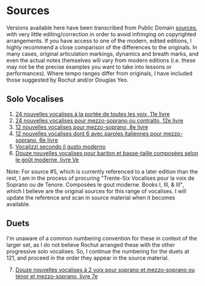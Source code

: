# Sources

Versions available here have been transcribed from Public Domain [sources](Sources), with very little editing/correction in order to avoid infringing on copyrighted arrangements. If you have access to one of the modern, edited editions, I highly recommend a close comparison of the differences to the originals. In many cases, original articulation markings, dynamics and breath marks, and even the actual notes themselves will vary from modern editions (i.e. these may not be the precise examples you want to take into lessons or performances). Where tempo ranges differ from originals, I have included those suggested by Rochut and/or Douglas Yeo.

## Solo Vocalises

1. [24 nouvelles vocalises à la portée de toutes les voix, 11e livre](https://gallica.bnf.fr/ark:/12148/bpt6k859070q/f34.item)
2. [24 nouvelles vocalises pour mezzo-soprano ou contralto, 12e livre](https://gallica.bnf.fr/ark:/12148/bpt6k859021c/f16.item#)
3. [12 nouvelles vocalises pour mezzo-soprano, 8e livre](https://gallica.bnf.fr/ark:/12148/bpt6k9751345t/f24.item)
4. [12 nouvelles vocalises dont 6 avec paroles italiennes pour mezzo-soprano, 6e livre](https://gallica.bnf.fr/ark:/12148/bpt6k9752104h)
5. [Vocalizzi secondo il gusto moderno](https://imslp.org/wiki/Vocalizzi_secondo_il_gusto_moderno_(Bordogni,_Marco)#IMSLP39699)
6. [Douze nouvelles vocalises pour bariton et basse-taille composées selon le goût moderne, livre Ve](https://gallica.bnf.fr/ark:/12148/bpt6k9762573d)

Note: For source #5, which is currently referenced to a later edition than the rest, I am in the process of procuring "Trente-Six Vocalises pour la voix de Soprano ou de Tenore. Composées le gout moderne. Books I, III, & III", which I believe are the original sources for this range of vocalises. I will update the reference and scan in source material when it becomes available. 

## Duets

I'm unaware of a common numbering convention for these in context of the larger set, as I do not believe Rochut arranged these with the other progressive solo vocalises. So, I continue the numbering for the duets at 121, and proceed in the order they appear in the source material.

7. [Douze nouvelles vocalises à 2 voix pour soprano et mezzo-soprano ou ténor et mezzo-soprano, livre 7e](https://gallica.bnf.fr/ark:/12148/bpt6k97518711/f12.item#)

